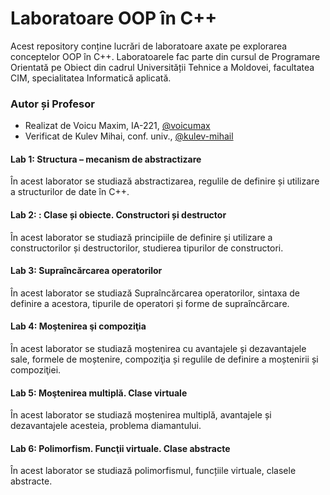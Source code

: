 # Laboratoare OOP în C++

Acest repository conține lucrări de laboratoare axate pe explorarea conceptelor OOP în C++. Laboratoarele fac parte din cursul de Programare Orientată pe Obiect din cadrul Universității Tehnice a Moldovei, facultatea CIM, specialitatea Informatică aplicată.



### Autor și Profesor
- Realizat de Voicu Maxim, IA-221, [@voicumax](https://www.instagram.com/voicumax/)
- Verificat de Kulev Mihai, conf. univ., [@kulev-mihail](https://www.linkedin.com/in/mihail-kulev-17418319/?originalSubdomain=md)


#### Lab 1: Structura – mecanism de abstractizare

În acest laborator se studiază abstractizarea, regulile de definire și utilizare a structurilor de date în C++.

#### Lab 2: : Clase și obiecte. Constructori și destructor

În acest laborator se studiază principiile de definire și utilizare a constructorilor și destructorilor, studierea tipurilor de constructori.

#### Lab 3: Supraîncărcarea operatorilor

În acest laborator se studiază Supraîncărcarea operatorilor, sintaxa de definire a acestora, tipurile de operatori și forme de supraîncărcare.

#### Lab 4: Moştenirea şi compoziţia

În acest laborator se studiază moștenirea cu avantajele și dezavantajele sale, formele de moștenire, compoziţia și regulile de definire a moștenirii și compoziţiei.

#### Lab 5: Moştenirea multiplă. Clase virtuale

În acest laborator se studiază moștenirea multiplă, avantajele și dezavantajele acesteia, problema diamantului.

#### Lab 6: Polimorfism. Funcţii virtuale. Clase abstracte

În acest laborator se studiază polimorfismul, funcțiile virtuale, clasele abstracte.
